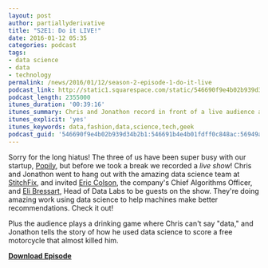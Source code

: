 ```yaml
---
layout: post
author: partiallyderivative
title: "S2E1: Do it LIVE!"
date: 2016-01-12 05:35
categories: podcast
tags:
- data science
- data
- technology
permalink: /news/2016/01/12/season-2-episode-1-do-it-live
podcast_link: http://static1.squarespace.com/static/546690f9e4b02b939d34b2b1/546691b4e4b01fdff0c848ac/56949c2b40667aed16426203/1452579954985/Partially_Derivative_Live_at_StitchFix.mp3
podcast_length: 2355000
itunes_duration: '00:39:16'
itunes_summary: Chris and Jonathon record in front of a live audience at the StitchFix offices in San Francisco
itunes_explicit: 'yes'
itunes_keywords: data,fashion,data,science,tech,geek
podcast_guid: '546690f9e4b02b939d34b2b1:546691b4e4b01fdff0c848ac:56949a107086d73920023852'
---
```


Sorry for the long hiatus! The three of us have been super busy with our
startup, [Popily](http://popily.com), but before we took a break we
recorded a *live show*! Chris and Jonathon went to hang out with the
amazing data science team at [StitchFix](https://www.stitchfix.com/),
and invited [Eric Colson](https://twitter.com/ericcolson), the company's
Chief Algorithms Officer, and [Eli
Bressart](https://twitter.com/astrobiased), Head of Data Labs to be
guests on the show. They're doing amazing work using data science to
help machines make better recommendations. Check it out!

Plus the audience plays a drinking game where Chris can't say "data,"
and Jonathon tells the story of how he used data science to score a free
motorcycle that almost killed him. 

[**Download Episode**](http://static1.squarespace.com/static/546690f9e4b02b939d34b2b1/546691b4e4b01fdff0c848ac/56949c2b40667aed16426203/1452579954985/Partially_Derivative_Live_at_StitchFix.mp3)
